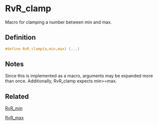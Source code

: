 # RvR_clamp

Macro for clamping a number between min and max.

## Definition

```c
#define RvR_clamp(a,min,max) (...)
```

## Notes

Since this is implemented as a macro, arguments may be expanded more than once. Additionally, RvR_clamp expects min>=max.

## Related

[RvR_min](/rvr/rvr/min)

[RvR_max](/rvr/rvr/max)

